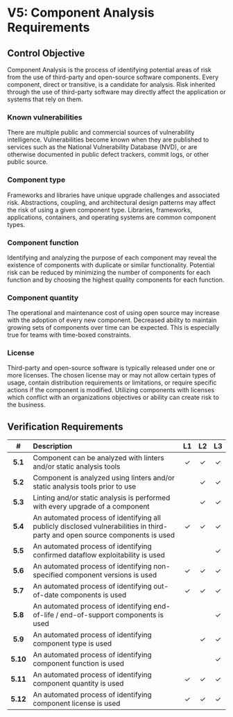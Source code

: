 # V5: Component Analysis Requirements

## Control Objective

Component Analysis is the process of identifying potential areas of risk from the use of third-party and open-source software components. Every component, direct or transitive, is a candidate for analysis. Risk inherited through the use of third-party software may directly affect the application or systems that rely on them.

### Known vulnerabilities

There are multiple public and commercial sources of vulnerability intelligence. Vulnerabilities become known when they are published to services such as the National Vulnerability Database \(NVD\), or are otherwise documented in public defect trackers, commit logs, or other public source.

### Component type

Frameworks and libraries have unique upgrade challenges and associated risk. Abstractions, coupling, and architectural design patterns may affect the risk of using a given component type. Libraries, frameworks, applications, containers, and operating systems are common component types.

### Component function

Identifying and analyzing the purpose of each component may reveal the existence of components with duplicate or similar functionality. Potential risk can be reduced by minimizing the number of components for each function and by choosing the highest quality components for each function.

### Component quantity

The operational and maintenance cost of using open source may increase with the adoption of every new component. Decreased ability to maintain growing sets of components over time can be expected. This is especially true for teams with time-boxed constraints.

### License

Third-party and open-source software is typically released under one or more licenses. The chosen license may or may not allow certain types of usage, contain distribution requirements or limitations, or require specific actions if the component is modified. Utilizing components with licenses which conflict with an organizations objectives or ability can create risk to the business.

## Verification Requirements

| \# | Description | L1 | L2 | L3 |
| :---: | :--- | :---: | :---: | :---: |
| **5.1** | Component can be analyzed with linters and/or static analysis tools | ✓ | ✓ | ✓ |
| **5.2** | Component is analyzed using linters and/or static analysis tools prior to use |  | ✓ | ✓ |
| **5.3** | Linting and/or static analysis is performed with every upgrade of a component |  | ✓ | ✓ |
| **5.4** | An automated process of identifying all publicly disclosed vulnerabilities in third-party and open source components is used | ✓ | ✓ | ✓ |
| **5.5** | An automated process of identifying confirmed dataflow exploitability is used |  |  | ✓ |
| **5.6** | An automated process of identifying non-specified component versions is used | ✓ | ✓ | ✓ |
| **5.7** | An automated process of identifying out-of-date components is used | ✓ | ✓ | ✓ |
| **5.8** | An automated process of identifying end-of-life / end-of-support components is used |  |  | ✓ |
| **5.9** | An automated process of identifying component type is used |  | ✓ | ✓ |
| **5.10** | An automated process of identifying component function is used |  |  | ✓ |
| **5.11** | An automated process of identifying component quantity is used | ✓ | ✓ | ✓ |
| **5.12** | An automated process of identifying component license is used | ✓ | ✓ | ✓ |

